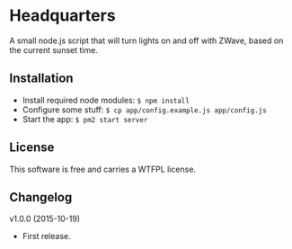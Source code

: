 Headquarters
===============================
A small node.js script that will turn lights on and off with ZWave, based on the current sunset time.


Installation
------------
* Install required node modules: `$ npm install`
* Configure some stuff: `$ cp app/config.example.js app/config.js`
* Start the app: `$ pm2 start server`


License
-------
This software is free and carries a WTFPL license.


Changelog
---------
v1.0.0 (2015-10-19)
* First release.